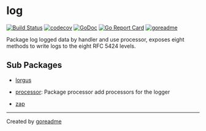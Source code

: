 # log

[![Build Status](https://travis-ci.org/go-4devs/log.svg?branch=master)](https://travis-ci.org/go-4devs/log)
[![codecov](https://codecov.io/gh/go-4devs/log/branch/master/graph/badge.svg)](https://codecov.io/gh/go-4devs/log)
[![GoDoc](https://godoc.org/github.com/go-4devs/log?status.svg)](http://godoc.org/github.com/go-4devs/log)
[![Go Report Card](https://goreportcard.com/badge/github.com/go-4devs/log)](https://goreportcard.com/report/github.com/go-4devs/log)
[![goreadme](https://goreadme.herokuapp.com/badge/go-4devs/log.svg)](https://goreadme.herokuapp.com)

Package log logged data by handler and use processor, exposes eight methods to write logs to the eight RFC 5424 levels.

## Sub Packages

* [lorgus](./lorgus)

* [processor](./processor): Package processor add processors for the logger

* [zap](./zap)


---

Created by [goreadme](https://github.com/apps/goreadme)
